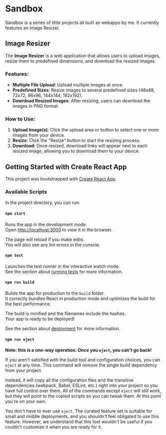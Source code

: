 # Sandbox

Sandbox is a series of little projects all built as webapps by me. It currently features an Image Resizer.

## Image Resizer

The **Image Resizer** is a web application that allows users to upload images, resize them to predefined dimensions, and download the resized images.

### Features:
- **Multiple File Upload**: Upload multiple images at once.
- **Predefined Sizes**: Resize images to several predefined sizes (48x48, 72x72, 96x96, 144x144, 192x192).
- **Download Resized Images**: After resizing, users can download the images in PNG format.

### How to Use:
1. **Upload Image(s)**: Click the upload area or button to select one or more images from your device.
2. **Resize**: Click the "Resize" button to start the resizing process.
3. **Download**: Once resized, download links will appear next to each resized image, allowing you to download them to your device.

## Getting Started with Create React App

This project was bootstrapped with [Create React App](https://github.com/facebook/create-react-app).

### Available Scripts

In the project directory, you can run:

#### `npm start`

Runs the app in the development mode.\
Open [http://localhost:3000](http://localhost:3000) to view it in the browser.

The page will reload if you make edits.\
You will also see any lint errors in the console.

#### `npm test`

Launches the test runner in the interactive watch mode.\
See the section about [running tests](https://facebook.github.io/create-react-app/docs/running-tests) for more information.

#### `npm run build`

Builds the app for production to the `build` folder.\
It correctly bundles React in production mode and optimizes the build for the best performance.

The build is minified and the filenames include the hashes.\
Your app is ready to be deployed!

See the section about [deployment](https://facebook.github.io/create-react-app/docs/deployment) for more information.

#### `npm run eject`

**Note: this is a one-way operation. Once you `eject`, you can't go back!**

If you aren't satisfied with the build tool and configuration choices, you can `eject` at any time. This command will remove the single build dependency from your project.

Instead, it will copy all the configuration files and the transitive dependencies (webpack, Babel, ESLint, etc.) right into your project so you have full control over them. All of the commands except `eject` will still work, but they will point to the copied scripts so you can tweak them. At this point you're on your own.

You don't have to ever use `eject`. The curated feature set is suitable for small and middle deployments, and you shouldn't feel obligated to use this feature. However, we understand that this tool wouldn't be useful if you couldn't customize it when you are ready for it.
